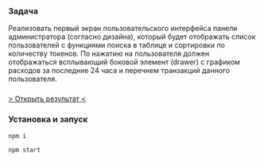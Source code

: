### Задача

Реализовать первый экран пользовательского интерфейса панели администратора (согласно дизайна), который будет отображать список пользователей с функциями поиска в таблице и сортировки по количеству токенов. По нажатию на пользователя должен отображаться всплывающий боковой элемент (drawer) с графиком расходов за последние 24 часа и перечнем транзакций данного пользователя.

###

[> Открыть результат <](https://ekb1zh.github.io/test-beautiful-form)

### Установка и запуск

```bash
npm i
```

```bash
npm start
```
